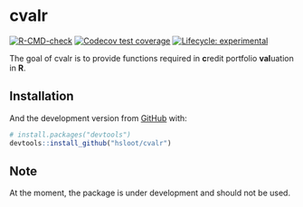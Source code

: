 
<!-- README.md is generated from README.Rmd. Please edit that file -->

# cvalr

<!-- badges: start -->

[![R-CMD-check](https://github.com/hsloot/cvalr/workflows/R-CMD-check/badge.svg)](https://github.com/hsloot/cvalr/actions)
[![Codecov test
coverage](https://codecov.io/gh/hsloot/cvalr/branch/master/graph/badge.svg)](https://codecov.io/gh/hsloot/cvalr?branch=master)
[![Lifecycle:
experimental](https://img.shields.io/badge/lifecycle-experimental-orange.svg)](https://www.tidyverse.org/lifecycle/#experimental)
<!-- badges: end -->

The goal of cvalr is to provide functions required in **c**redit
portfolio **val**uation in **R**.

## Installation

And the development version from [GitHub](https://github.com/) with:

``` r
# install.packages("devtools")
devtools::install_github("hsloot/cvalr")
```

## Note

At the moment, the package is under development and should not be used.
